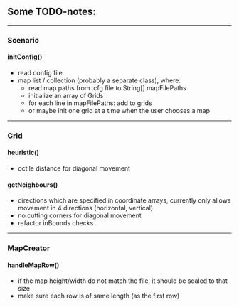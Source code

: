 ## Some TODO-notes:

---

### Scenario

#### initConfig()

* read config file
* map list / collection (probably a separate class), where:
  * read map paths from .cfg file to String[] mapFilePaths
  * initialize an array of Grids
  * for each line in mapFilePaths: add to grids
  * or maybe init one grid at a time when the user chooses a map

---

### Grid

#### heuristic()

* octile distance for diagonal movement

#### getNeighbours()

* directions which are specified in coordinate arrays, currently only allows movement in 4 directions (horizontal, vertical).
* no cutting corners for diagonal movement
* refactor inBounds checks

---

### MapCreator

#### handleMapRow()

* if the map height/width do not match the file, it should be scaled to that size
* make sure each row is of same length (as the first row)